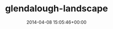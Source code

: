 ---
title:		"glendalough-landscape"
type:		"photos"
mediatype:		"upload"
location:		"TBC"
date:		"2014-04-08 15:05:46+00:00"
album:		"landscapes"
filename:		"glendalough-landscape.md"
series:		""
cl_public_id:		"landscapes/glendalough-landscape"
cl_version:		1497004696
format:		"tiff"
bytes:		6547564
width:		2158
height:		1440
colours:
- "#715747"
- "#CEDBE2"
- "#736045"
- "#413521"
- "#443226"
- "#7F746B"
- "#6C7C6E"
- "#6E7281"
- "#C5BAB0"
- "#74858A"
- "#282D1A"
- "#263422"
- "#413B37"
- "#818471"
- "#ADB2BE"
- "#3B4641"
- "#5B7886"
- "#AFBBB0"
- "#B9BCAA"
- "#3E3F46"
- "#BBA37D"
- "#5D6847"
- "#74704A"
exposure_mode:		"Auto"
program:		"Aperture-priority AE"
aperture:		"2.0"
focal_length:		"50.0 mm"
iso:		"200"
shutter_speed:		"1/2500"
metering:		"Multi-segment"
flash:		"Off, Did not fire"
white_balance:		"Custom"
colour_temp:		"5400"
has_crop:		"false"
orientation:		"Horizontal (normal)"
camera_model:		"NIKON D800"
lens_info:		"0mm f/0"
artist:		"No artist info"
x_resolution:		"300"
y_resolution:		"300"
---
